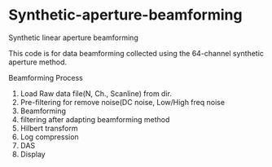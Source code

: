 # Synthetic-aperture-beamforming
Synthetic linear aperture beamforming

This code is for data beamforming collected using the 64-channel synthetic aperture method.

Beamforming Process
  1) Load Raw data file(N, Ch., Scanline) from dir.
  2) Pre-filtering for remove noise(DC noise, Low/High freq noise
  3) Beamforming
  4) filtering after adapting beamforming method
  5) Hilbert transform
  6) Log compression
  7) DAS
  8) Display
  
